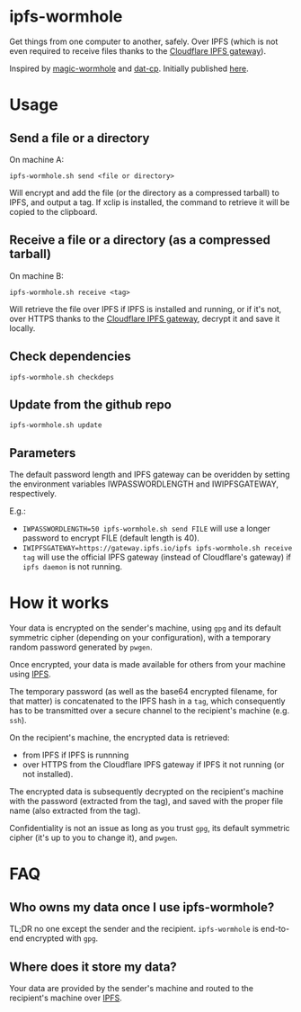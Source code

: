 # ipfs-wormhole

Get things from one computer to another, safely. Over IPFS (which is not even
required to receive files thanks to the [Cloudflare IPFS
gateway](https://cloudflare-ipfs.com)).

Inspired by [magic-wormhole](https://github.com/warner/magic-wormhole) and
[dat-cp](https://github.com/tom-james-watson/dat-cp). Initially published
[here](https://www.reddit.com/r/ipfs/comments/9yyqi1/dat_dcpstyle_functionality_for_encrypted_assets/?utm_source=reddit-android).

# Usage

## Send a file or a directory

On machine A:

`ipfs-wormhole.sh send <file or directory>`

Will encrypt and add the file (or the directory as a compressed tarball) to
IPFS, and output a tag. If xclip is installed, the command to retrieve it will
be copied to the clipboard.

## Receive a file or a directory (as a compressed tarball)

On machine B:

`ipfs-wormhole.sh receive <tag>`

Will retrieve the file over IPFS if IPFS is installed and running, or if it's
not, over HTTPS thanks to the [Cloudflare IPFS
gateway](https://cloudflare-ipfs.com), decrypt it and save it locally.

## Check dependencies

`ipfs-wormhole.sh checkdeps`

## Update from the github repo

`ipfs-wormhole.sh update`

## Parameters

The default password length and IPFS gateway can be overidden by setting the
environment variables IWPASSWORDLENGTH and IWIPFSGATEWAY, respectively.

E.g.:

- `IWPASSWORDLENGTH=50 ipfs-wormhole.sh send FILE` will use a longer password to
  encrypt FILE (default length is 40).
- `IWIPFSGATEWAY=https://gateway.ipfs.io/ipfs ipfs-wormhole.sh receive tag` will
  use the official IPFS gateway (instead of Cloudflare's gateway) if `ipfs daemon` is not running.

# How it works

Your data is encrypted on the sender's machine, using `gpg` and its default
symmetric cipher (depending on your configuration), with a temporary random
password generated by `pwgen`.

Once encrypted, your data is made available for others from your machine using
[IPFS](https://ipfs.io).

The temporary password (as well as the base64 encrypted filename, for that
matter) is concatenated to the IPFS hash in a `tag`, which consequently has to
be transmitted over a secure channel to the recipient's machine (e.g. `ssh`).

On the recipient's machine, the encrypted data is retrieved:

- from IPFS if IPFS is runnning
- over HTTPS from the Cloudflare IPFS gateway if IPFS it not running (or not
  installed).

The encrypted data is subsequently decrypted on the recipient's machine with the
password (extracted from the tag), and saved with the proper file name (also
extracted from the tag).

Confidentiality is not an issue as long as you trust `gpg`, its default
symmetric cipher (it's up to you to change it), and `pwgen`.

# FAQ

## Who owns my data once I use ipfs-wormhole?

TL;DR no one except the sender and the recipient. `ipfs-wormhole` is end-to-end
encrypted with `gpg`.

## Where does it store my data?

Your data are provided by the sender's machine and routed to the recipient's
machine over [IPFS](https://ipfs.io).
